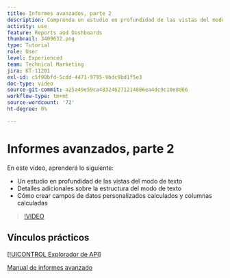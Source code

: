 ```yaml
---
title: Informes avanzados, parte 2
description: Comprenda un estudio en profundidad de las vistas del modo de texto, detalles adicionales sobre la estructura del modo de texto, datos personalizados calculados y columnas calculadas.
activity: use
feature: Reports and Dashboards
thumbnail: 3409632.png
type: Tutorial
role: User
level: Experienced
team: Technical Marketing
jira: KT-11201
exl-id: c5f98bfd-5cdd-4471-9795-9bdc9bd1f5e3
doc-type: video
source-git-commit: a25a49e59ca483246271214886ea4dc9c10e8d66
workflow-type: tm+mt
source-wordcount: '72'
ht-degree: 0%

---
```


# Informes avanzados, parte 2

En este vídeo, aprenderá lo siguiente:

* Un estudio en profundidad de las vistas del modo de texto
* Detalles adicionales sobre la estructura del modo de texto
* Cómo crear campos de datos personalizados calculados y columnas calculadas

>[!VIDEO](https://video.tv.adobe.com/v/3409634/?quality=12&learn=on)

## Vínculos prácticos

[[!UICONTROL Explorador de API]](https://developer.adobe.com/workfront/api-explorer/)

[Manual de informes avanzado](/help/assets/advanced-reporting-manual.pdf)
